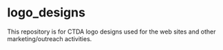 # logo_designs
This repository is for CTDA logo designs used for the web sites and other marketing/outreach activities.
